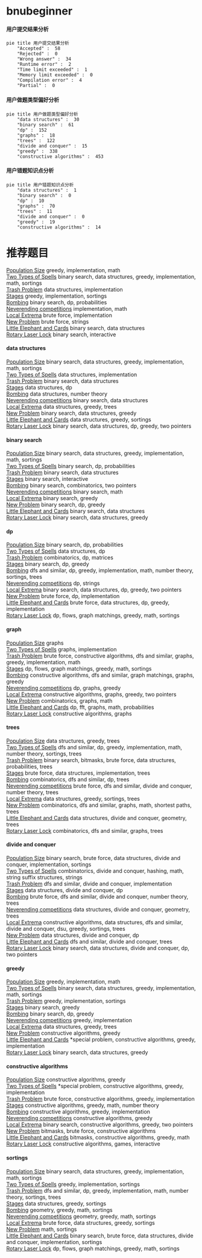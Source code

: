 # bnubeginner
<!-- tabs:start -->
#### **用户提交结果分析**

```mermaid
pie title 用户提交结果分析
    "Accepted" :  58
    "Rejected" :  0
    "Wrong answer" :  34
    "Runtime error" :  2
    "Time limit exceeded" :  1
    "Memory limit exceeded" :  0
    "Compilation error" :  4
    "Partial" :  0
```
#### **用户做题类型偏好分析**

```mermaid
pie title 用户做题类型偏好分析
    "data structures" :  30
    "binary search" :  61
    "dp" :  152
    "graphs" :  18
    "trees" :  122
    "divide and conquer" :  15
    "greedy" :  338
    "constructive algorithms" :  453
```
#### **用户错题知识点分析**

```mermaid
pie title 用户错题知识点分析
    "data structures" :  1
    "binary search" :  0
    "dp" :  10
    "graphs" :  70
    "trees" :  11
    "divide and conquer" :  0
    "greedy" :  19
    "constructive algorithms" :  14
```
<!-- tabs:end -->
# 推荐题目
[Population Size](http://codeforces.com/problemset/problem/416/D)		greedy,
                        implementation,
                        math		  
[Two Types of Spells](http://codeforces.com/problemset/problem/1398/E)		binary search,
                        data structures,
                        greedy,
                        implementation,
                        math,
                        sortings		  
[Trash Problem](http://codeforces.com/problemset/problem/1418/D)		data structures,
                        implementation		  
[Stages](http://codeforces.com/problemset/problem/1011/A)		greedy,
                        implementation,
                        sortings		  
[Bombing](http://codeforces.com/problemset/problem/50/D)		binary search,
                        dp,
                        probabilities		  
[Neverending competitions](http://codeforces.com/problemset/problem/765/A)		implementation,
                        math		  
[Local Extrema](http://codeforces.com/problemset/problem/888/A)		brute force,
                        implementation		  
[New Problem](http://codeforces.com/problemset/problem/278/B)		brute force,
                        strings		  
[Little Elephant and Cards](https://codeforces.com/contest/205/problem/D)		binary search,
                        data structures		  
[Rotary Laser Lock](http://codeforces.com/problemset/problem/1428/H)		binary search,
                        interactive		  
<!-- tabs:start -->
#### **data structures**
[Population Size](http://codeforces.com/problemset/problem/1398/E)		binary search,
                        data structures,
                        greedy,
                        implementation,
                        math,
                        sortings		  
[Two Types of Spells](http://codeforces.com/problemset/problem/1418/D)		data structures,
                        implementation		  
[Trash Problem](https://codeforces.com/contest/205/problem/D)		binary search,
                        data structures		  
[Stages](http://codeforces.com/problemset/problem/939/F)		data structures,
                        dp		  
[Bombing](http://codeforces.com/problemset/problem/870/F)		data structures,
                        number theory		  
[Neverending competitions](http://codeforces.com/problemset/problem/749/D)		binary search,
                        data structures		  
[Local Extrema](http://codeforces.com/problemset/problem/980/E)		data structures,
                        greedy,
                        trees		  
[New Problem](http://codeforces.com/problemset/problem/1469/F)		binary search,
                        data structures,
                        greedy		  
[Little Elephant and Cards](http://codeforces.com/problemset/problem/611/E)		data structures,
                        greedy,
                        sortings		  
[Rotary Laser Lock](http://codeforces.com/problemset/problem/1492/C)		binary search,
                        data structures,
                        dp,
                        greedy,
                        two pointers		  
#### **binary search**
[Population Size](http://codeforces.com/problemset/problem/1398/E)		binary search,
                        data structures,
                        greedy,
                        implementation,
                        math,
                        sortings		  
[Two Types of Spells](http://codeforces.com/problemset/problem/50/D)		binary search,
                        dp,
                        probabilities		  
[Trash Problem](https://codeforces.com/contest/205/problem/D)		binary search,
                        data structures		  
[Stages](http://codeforces.com/problemset/problem/1428/H)		binary search,
                        interactive		  
[Bombing](http://codeforces.com/problemset/problem/251/A)		binary search,
                        combinatorics,
                        two pointers		  
[Neverending competitions](http://codeforces.com/problemset/problem/685/C)		binary search,
                        math		  
[Local Extrema](http://codeforces.com/problemset/problem/1190/E)		binary search,
                        greedy		  
[New Problem](http://codeforces.com/problemset/problem/727/F)		binary search,
                        dp,
                        greedy		  
[Little Elephant and Cards](http://codeforces.com/problemset/problem/749/D)		binary search,
                        data structures		  
[Rotary Laser Lock](http://codeforces.com/problemset/problem/1469/F)		binary search,
                        data structures,
                        greedy		  
#### **dp**
[Population Size](http://codeforces.com/problemset/problem/50/D)		binary search,
                        dp,
                        probabilities		  
[Two Types of Spells](http://codeforces.com/problemset/problem/939/F)		data structures,
                        dp		  
[Trash Problem](http://codeforces.com/problemset/problem/917/C)		combinatorics,
                        dp,
                        matrices		  
[Stages](http://codeforces.com/problemset/problem/727/F)		binary search,
                        dp,
                        greedy		  
[Bombing](http://codeforces.com/problemset/problem/1401/D)		dfs and similar,
                        dp,
                        greedy,
                        implementation,
                        math,
                        number theory,
                        sortings,
                        trees		  
[Neverending competitions](http://codeforces.com/problemset/problem/1409/F)		dp,
                        strings		  
[Local Extrema](http://codeforces.com/problemset/problem/1492/C)		binary search,
                        data structures,
                        dp,
                        greedy,
                        two pointers		  
[New Problem](https://codeforces.com/contest/1457/problem/C)		brute force,
                        dp,
                        implementation		  
[Little Elephant and Cards](http://codeforces.com/problemset/problem/1491/C)		brute force,
                        data structures,
                        dp,
                        greedy,
                        implementation		  
[Rotary Laser Lock](http://codeforces.com/problemset/problem/1437/C)		dp,
                        flows,
                        graph matchings,
                        greedy,
                        math,
                        sortings		  
#### **graph**
[Population Size](http://codeforces.com/problemset/problem/939/A)		graphs		  
[Two Types of Spells](http://codeforces.com/problemset/problem/1428/B)		graphs,
                        implementation		  
[Trash Problem](http://codeforces.com/problemset/problem/1487/C)		brute force,
                        constructive algorithms,
                        dfs and similar,
                        graphs,
                        greedy,
                        implementation,
                        math		  
[Stages](http://codeforces.com/problemset/problem/1437/C)		dp,
                        flows,
                        graph matchings,
                        greedy,
                        math,
                        sortings		  
[Bombing](http://codeforces.com/problemset/problem/1470/D)		constructive algorithms,
                        dfs and similar,
                        graph matchings,
                        graphs,
                        greedy		  
[Neverending competitions](http://codeforces.com/problemset/problem/1476/C)		dp,
                        graphs,
                        greedy		  
[Local Extrema](http://codeforces.com/problemset/problem/1304/D)		constructive algorithms,
                        graphs,
                        greedy,
                        two pointers		  
[New Problem](http://codeforces.com/problemset/problem/1475/C)		combinatorics,
                        graphs,
                        math		  
[Little Elephant and Cards](http://codeforces.com/problemset/problem/553/E)		dp,
                        fft,
                        graphs,
                        math,
                        probabilities		  
[Rotary Laser Lock](http://codeforces.com/problemset/problem/1495/C)		constructive algorithms,
                        graphs		  
#### **trees**
[Population Size](http://codeforces.com/problemset/problem/980/E)		data structures,
                        greedy,
                        trees		  
[Two Types of Spells](http://codeforces.com/problemset/problem/1401/D)		dfs and similar,
                        dp,
                        greedy,
                        implementation,
                        math,
                        number theory,
                        sortings,
                        trees		  
[Trash Problem](http://codeforces.com/problemset/problem/1479/D)		binary search,
                        bitmasks,
                        brute force,
                        data structures,
                        probabilities,
                        trees		  
[Stages](http://codeforces.com/problemset/problem/1511/C)		brute force,
                        data structures,
                        implementation,
                        trees		  
[Bombing](http://codeforces.com/problemset/problem/1499/F)		combinatorics,
                        dfs and similar,
                        dp,
                        trees		  
[Neverending competitions](http://codeforces.com/problemset/problem/1491/E)		brute force,
                        dfs and similar,
                        divide and conquer,
                        number theory,
                        trees		  
[Local Extrema](http://codeforces.com/problemset/problem/1466/D)		data structures,
                        greedy,
                        sortings,
                        trees		  
[New Problem](http://codeforces.com/problemset/problem/1495/D)		combinatorics,
                        dfs and similar,
                        graphs,
                        math,
                        shortest paths,
                        trees		  
[Little Elephant and Cards](http://codeforces.com/problemset/problem/1303/G)		data structures,
                        divide and conquer,
                        geometry,
                        trees		  
[Rotary Laser Lock](http://codeforces.com/problemset/problem/1454/E)		combinatorics,
                        dfs and similar,
                        graphs,
                        trees		  
#### **divide and conquer**
[Population Size](http://codeforces.com/problemset/problem/1461/D)		binary search,
                        brute force,
                        data structures,
                        divide and conquer,
                        implementation,
                        sortings		  
[Two Types of Spells](http://codeforces.com/problemset/problem/1466/G)		combinatorics,
                        divide and conquer,
                        hashing,
                        math,
                        string suffix structures,
                        strings		  
[Trash Problem](http://codeforces.com/problemset/problem/1490/D)		dfs and similar,
                        divide and conquer,
                        implementation		  
[Stages](https://codeforces.com/contest/1483/problem/C)		data structures,
                        divide and conquer,
                        dp		  
[Bombing](http://codeforces.com/problemset/problem/1491/E)		brute force,
                        dfs and similar,
                        divide and conquer,
                        number theory,
                        trees		  
[Neverending competitions](http://codeforces.com/problemset/problem/1303/G)		data structures,
                        divide and conquer,
                        geometry,
                        trees		  
[Local Extrema](http://codeforces.com/problemset/problem/1494/D)		constructive algorithms,
                        data structures,
                        dfs and similar,
                        divide and conquer,
                        dsu,
                        greedy,
                        sortings,
                        trees		  
[New Problem](http://codeforces.com/problemset/problem/1482/E)		data structures,
                        divide and conquer,
                        dp		  
[Little Elephant and Cards](http://codeforces.com/problemset/problem/566/C)		dfs and similar,
                        divide and conquer,
                        trees		  
[Rotary Laser Lock](http://codeforces.com/problemset/problem/1428/F)		binary search,
                        data structures,
                        divide and conquer,
                        dp,
                        two pointers		  
#### **greedy**
[Population Size](http://codeforces.com/problemset/problem/416/D)		greedy,
                        implementation,
                        math		  
[Two Types of Spells](http://codeforces.com/problemset/problem/1398/E)		binary search,
                        data structures,
                        greedy,
                        implementation,
                        math,
                        sortings		  
[Trash Problem](http://codeforces.com/problemset/problem/1011/A)		greedy,
                        implementation,
                        sortings		  
[Stages](http://codeforces.com/problemset/problem/1190/E)		binary search,
                        greedy		  
[Bombing](http://codeforces.com/problemset/problem/727/F)		binary search,
                        dp,
                        greedy		  
[Neverending competitions](http://codeforces.com/problemset/problem/1150/B)		greedy,
                        implementation		  
[Local Extrema](http://codeforces.com/problemset/problem/980/E)		data structures,
                        greedy,
                        trees		  
[New Problem](http://codeforces.com/problemset/problem/1173/B)		constructive algorithms,
                        greedy		  
[Little Elephant and Cards](http://codeforces.com/problemset/problem/774/C)		*special problem,
                        constructive algorithms,
                        greedy,
                        implementation		  
[Rotary Laser Lock](http://codeforces.com/problemset/problem/1469/F)		binary search,
                        data structures,
                        greedy		  
#### **constructive algorithms**
[Population Size](http://codeforces.com/problemset/problem/1173/B)		constructive algorithms,
                        greedy		  
[Two Types of Spells](http://codeforces.com/problemset/problem/774/C)		*special problem,
                        constructive algorithms,
                        greedy,
                        implementation		  
[Trash Problem](https://codeforces.com/contest/1484/problem/C)		brute force,
                        constructive algorithms,
                        greedy,
                        implementation		  
[Stages](http://codeforces.com/problemset/problem/1178/D)		constructive algorithms,
                        greedy,
                        math,
                        number theory		  
[Bombing](https://codeforces.com/contest/1255/problem/D)		constructive algorithms,
                        greedy,
                        implementation		  
[Neverending competitions](http://codeforces.com/problemset/problem/1493/A)		constructive algorithms,
                        greedy		  
[Local Extrema](http://codeforces.com/problemset/problem/1463/D)		binary search,
                        constructive algorithms,
                        greedy,
                        two pointers		  
[New Problem](https://codeforces.com/contest/1456/problem/B)		bitmasks,
                        brute force,
                        constructive algorithms		  
[Little Elephant and Cards](http://codeforces.com/problemset/problem/1492/D)		bitmasks,
                        constructive algorithms,
                        greedy,
                        math		  
[Rotary Laser Lock](https://codeforces.com/contest/1504/problem/D)		constructive algorithms,
                        games,
                        interactive		  
#### **sortings**
[Population Size](http://codeforces.com/problemset/problem/1398/E)		binary search,
                        data structures,
                        greedy,
                        implementation,
                        math,
                        sortings		  
[Two Types of Spells](http://codeforces.com/problemset/problem/1011/A)		greedy,
                        implementation,
                        sortings		  
[Trash Problem](http://codeforces.com/problemset/problem/1401/D)		dfs and similar,
                        dp,
                        greedy,
                        implementation,
                        math,
                        number theory,
                        sortings,
                        trees		  
[Stages](http://codeforces.com/problemset/problem/611/E)		data structures,
                        greedy,
                        sortings		  
[Bombing](https://codeforces.com/contest/1496/problem/C)		geometry,
                        greedy,
                        math,
                        sortings		  
[Neverending competitions](http://codeforces.com/problemset/problem/1495/A)		geometry,
                        greedy,
                        math,
                        sortings		  
[Local Extrema](http://codeforces.com/problemset/problem/1497/A)		brute force,
                        data structures,
                        greedy,
                        sortings		  
[New Problem](http://codeforces.com/problemset/problem/1427/A)		math,
                        sortings		  
[Little Elephant and Cards](http://codeforces.com/problemset/problem/1461/D)		binary search,
                        brute force,
                        data structures,
                        divide and conquer,
                        implementation,
                        sortings		  
[Rotary Laser Lock](http://codeforces.com/problemset/problem/1437/C)		dp,
                        flows,
                        graph matchings,
                        greedy,
                        math,
                        sortings		  
<!-- tabs:end -->
